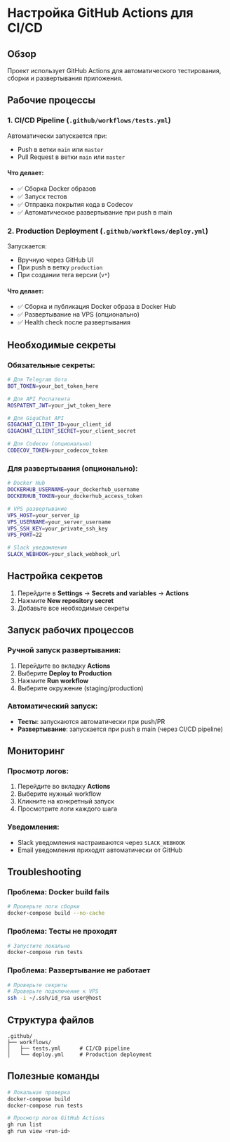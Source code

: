 # Настройка GitHub Actions для CI/CD

## Обзор

Проект использует GitHub Actions для автоматического тестирования, сборки и развертывания приложения.

## Рабочие процессы

### 1. CI/CD Pipeline (`.github/workflows/tests.yml`)

Автоматически запускается при:
- Push в ветки `main` или `master`
- Pull Request в ветки `main` или `master`

#### Что делает:
- ✅ Сборка Docker образов
- ✅ Запуск тестов
- ✅ Отправка покрытия кода в Codecov
- ✅ Автоматическое развертывание при push в main

### 2. Production Deployment (`.github/workflows/deploy.yml`)

Запускается:
- Вручную через GitHub UI
- При push в ветку `production`
- При создании тега версии (`v*`)

#### Что делает:
- ✅ Сборка и публикация Docker образа в Docker Hub
- ✅ Развертывание на VPS (опционально)
- ✅ Health check после развертывания


## Необходимые секреты

### Обязательные секреты:

```bash
# Для Telegram бота
BOT_TOKEN=your_bot_token_here

# Для API Роспатента
ROSPATENT_JWT=your_jwt_token_here

# Для GigaChat API
GIGACHAT_CLIENT_ID=your_client_id
GIGACHAT_CLIENT_SECRET=your_client_secret

# Для Codecov (опционально)
CODECOV_TOKEN=your_codecov_token
```

### Для развертывания (опционально):

```bash
# Docker Hub
DOCKERHUB_USERNAME=your_dockerhub_username
DOCKERHUB_TOKEN=your_dockerhub_access_token

# VPS развертывание
VPS_HOST=your_server_ip
VPS_USERNAME=your_server_username
VPS_SSH_KEY=your_private_ssh_key
VPS_PORT=22

# Slack уведомления
SLACK_WEBHOOK=your_slack_webhook_url
```

## Настройка секретов

1. Перейдите в **Settings** → **Secrets and variables** → **Actions**
2. Нажмите **New repository secret**
3. Добавьте все необходимые секреты

## Запуск рабочих процессов

### Ручной запуск развертывания:

1. Перейдите во вкладку **Actions**
2. Выберите **Deploy to Production**
3. Нажмите **Run workflow**
4. Выберите окружение (staging/production)

### Автоматический запуск:

- **Тесты**: запускаются автоматически при push/PR
- **Развертывание**: запускается при push в main (через CI/CD pipeline)

## Мониторинг

### Просмотр логов:

1. Перейдите во вкладку **Actions**
2. Выберите нужный workflow
3. Кликните на конкретный запуск
4. Просмотрите логи каждого шага

### Уведомления:

- Slack уведомления настраиваются через `SLACK_WEBHOOK`
- Email уведомления приходят автоматически от GitHub

## Troubleshooting

### Проблема: Docker build fails
```bash
# Проверьте логи сборки
docker-compose build --no-cache
```

### Проблема: Тесты не проходят
```bash
# Запустите локально
docker-compose run tests
```

### Проблема: Развертывание не работает
```bash
# Проверьте секреты
# Проверьте подключение к VPS
ssh -i ~/.ssh/id_rsa user@host
```

## Структура файлов

```
.github/
├── workflows/
│   ├── tests.yml      # CI/CD pipeline
│   └── deploy.yml     # Production deployment
```

## Полезные команды

```bash
# Локальная проверка
docker-compose build
docker-compose run tests

# Просмотр логов GitHub Actions
gh run list
gh run view <run-id>
